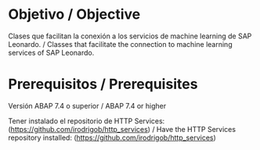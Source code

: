 # Objetivo / Objective
Clases que facilitan la conexión a los servicios de machine learning de SAP Leonardo. / Classes that facilitate the connection to machine learning services of SAP Leonardo.


# Prerequisitos / Prerequisites

Versión ABAP 7.4 o superior / ABAP 7.4 or higher

Tener instalado el repositorio de HTTP Services: (https://github.com/irodrigob/http_services) / Have the HTTP Services repository installed: (https://github.com/irodrigob/http_services)
